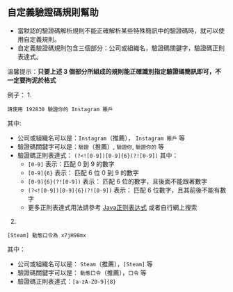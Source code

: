 自定義驗證碼規則幫助
--------

- 當默認的驗證碼解析規則不能正確解析某些特殊簡訊中的驗證碼時，就可以使用自定義規則。
- 自定義驗證碼規則包含三個部分：公司或組織名，驗證碼關鍵字，驗證碼正則表達式。

溫馨提示：**只要上述 3 個部分所組成的規則能正確識別指定驗證碼簡訊即可，不一定要拘泥於格式**

例子：
1. 
  ```text
  請使用 192830 驗證你的 Instagram 賬戶
  ```
  其中:
  - 公司或組織名可以是：`Instagram`（推薦）， `Instagram 賬戶` 等
  - 驗證碼關鍵字可以是：`驗證`（推薦）, `驗證你`, `驗證你的` 等
  - 驗證碼正則表達式： `(?<![0-9])[0-9]{6}(?![0-9])`
    其中：
    - `[0-9]` 表示：匹配 0 到 9 的數字
    - `[0-9]{6}` 表示： 匹配 6 位 0 到 9 的數字
    - `[0-9]{6}(?![0-9])` 表示： 匹配 6 位的數字，且後面不能跟著數字
    - `(?<![0-9])[0-9]{6}(?![0-9])` 表示： 匹配 6 位數字，且其前後不能有數字
    - 更多正則表達式用法請參考 [Java正则表达式](http://www.runoob.com/java/java-regular-expressions.html) 或者自行網上搜索
2. 
  ```text
  [Steam] 動態口令為 x7jH98mx
  ``` 
  其中：
  - 公司或組織名可以是： `Steam`（推薦），`[Steam]` 等
  - 驗證碼關鍵字可以是： `動態口令`（推薦），`口令` 等
  - 驗證碼正則表達式：`[a-zA-Z0-9]{8}`